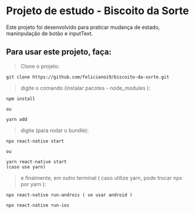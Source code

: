 # Projeto de estudo - Biscoito da Sorte

Este projeto foi desenvolvido para praticar mudança de estado, maninpulação de botão e inputText.

## Para usar este projeto, faça:
> Clone o projeto: 
```
git clone https://github.com/felicianoi9/biscoito-da-sorte.git

```

> digite o comando (instalar pacotes - node_modules ):
```
npm install 

ou 

yarn add

```

> digite (para rodar o bundle):
```
npx react-native start 

ou 

yarn react-native start 
(caso use yarn)
```

> e finalmente, em outro terminal ( caso utilize yarn, pode trocar npx por yarn ):
```
npx react-native run-androis ( se usar android )

npx react-native run-ios

```


